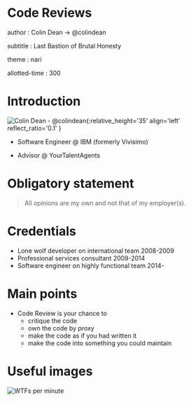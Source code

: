 Code Reviews
=======

author
: Colin Dean -> @colindean

subtitle
: Last Bastion of Brutal Honesty

theme
: nari

allotted-time
: 300

Introduction
============

![Colin Dean - @colindean](http://i.imgur.com/OQjWfCX.jpg){:relative_height='35' align='left' reflect_ratio='0.1' }

* Software Engineer @ IBM (formerly Vivisimo)

* Advisor @ YourTalentAgents

Obligatory statement
====================

> All opinions are my own and not that of my employer(s).

Credentials
===========

* Lone wolf developer on international team 2008-2009
* Professional services consultant 2009-2014
* Software engineer on highly functional team 2014-

Main points
===========

* Code Review is your chance to 
  * critique the code
  * own the code by proxy
  * make the code as if you had written it
  * make the code into something you could maintain

Useful images
=============

![WTFs per minute](http://blog.codinghorror.com/content/images/uploads/2009/02/6a0120a85dcdae970b012877707a45970c-pi.png)
